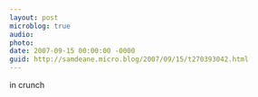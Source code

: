 ```yaml
---
layout: post
microblog: true
audio: 
photo: 
date: 2007-09-15 00:00:00 -0000
guid: http://samdeane.micro.blog/2007/09/15/t270393042.html
---
```

in crunch
